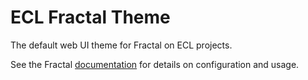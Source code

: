 # ECL Fractal Theme

The default web UI theme for Fractal on ECL projects.

See the Fractal [documentation](http://fractal.build/guide) for details on
configuration and usage.
